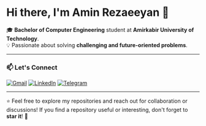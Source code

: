 # Hi there, I'm Amin Rezaeeyan 👋

🎓 **Bachelor of Computer Engineering** student at **Amirkabir University of Technology**.  
💡 Passionate about solving **challenging and future-oriented problems**.  


---

### 📫 Let's Connect
[![Gmail](https://img.shields.io/badge/Gmail-D14836?style=flat&logo=gmail&logoColor=white)](mailto:rezaeeyanamin@gmail.com)
[![LinkedIn](https://img.shields.io/badge/LinkedIn-0077B5?style=flat&logo=linkedin&logoColor=white)](https://www.linkedin.com/in/amin-rezaeeyan)
[![Telegram](https://img.shields.io/badge/Telegram-26A5E4?style=flat&logo=telegram&logoColor=white)](https://t.me/aminrezaeeyan)

---

⭐ Feel free to explore my repositories and reach out for collaboration or discussions! If you find a repository useful or interesting, don't forget to **star it**! 🌟
